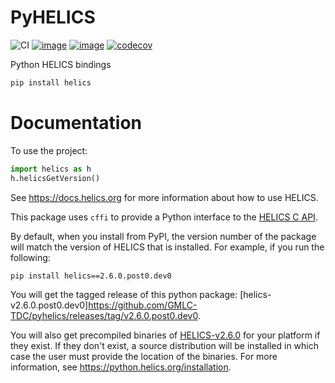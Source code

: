 # PyHELICS

![CI](https://github.com/GMLC-TDC/pyhelics/workflows/CI/badge.svg)
[![image](https://badges.gitter.im/GMLC-TDC/pyhelics.png)](https://gitter.im/GMLC-TDC/HELICS)
[![image](https://img.shields.io/badge/docs-ready-blue.svg)](https://python.helics.org)
[![codecov](https://codecov.io/gh/GMLC-TDC/pyhelics/branch/master/graph/badge.svg)](https://codecov.io/gh/GMLC-TDC/pyhelics)

Python HELICS bindings

```bash
pip install helics
```

Documentation
=============

To use the project:

```python
import helics as h
h.helicsGetVersion()
```

See <https://docs.helics.org> for more information about how to use HELICS.

This package uses `cffi` to provide a Python interface to the [HELICS C API](https://docs.helics.org/en/latest/c-api-reference/index.html).

By default, when you install from PyPI, the version number of the package will match the version of HELICS that is installed.
For example, if you run the following:

```
pip install helics==2.6.0.post0.dev0
```

You will get the tagged release of this python package: [helics-v2.6.0.post0.dev0]https://github.com/GMLC-TDC/pyhelics/releases/tag/v2.6.0.post0.dev0.

You will also get precompiled binaries of [HELICS-v2.6.0](https://github.com/GMLC-TDC/HELICS/releases/tag/v2.6.0) for your platform if they exist.
If they don't exist, a source distribution will be installed in which case the user must provide the location of the binaries.
For more information, see <https://python.helics.org/installation>.
